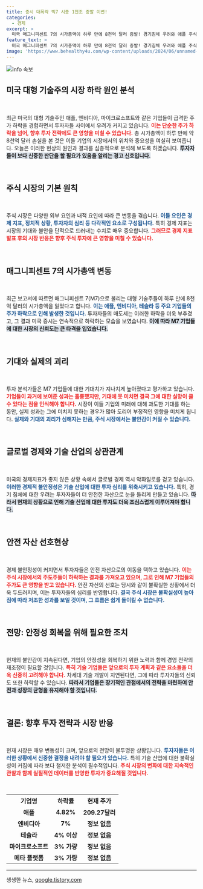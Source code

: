 ```yaml
---
title: 증시 대폭락 빅7 시총 1천조 증발 이변!
categories:
  - 경제
excerpt: >
  미국 매그니피센트 7의 시가총액이 하루 만에 8천억 달러 증발! 경기침체 우려와 애플 주식 매각 소식에 기술주 붕괴. 투자자들의 선택은 무엇일까?
feature_text: >
  미국 매그니피센트 7의 시가총액이 하루 만에 8천억 달러 증발! 경기침체 우려와 애플 주식 매각 소식에 기술주 붕괴. 투자자들의 선택은 무엇일까?
image: 'https://www.behealthy4u.com/wp-content/uploads/2024/06/unnamed-file.png'
---
```


<p><img src="https://www.behealthy4u.com/wp-content/uploads/2024/06/unnamed-file.png" alt="info 속보" /></p>

<h2 data-ke-size="size26">미국 대형 기술주의 시장 하락 원인 분석</h2>

<p data-ke-size="size16">&nbsp;</p>

<p>최근 미국의 대형 기술주인 애플, 엔비디아, 마이크로소프트와 같은 기업들이 급격한 주가 하락을 경험하면서 투자자들 사이에서 우려가 커지고 있습니다. <b><span style="color: #ee2323;">이는 단순한 주가 하락을 넘어, 향후 투자 전략에도 큰 영향을 미칠 수 있습니다.</span></b> 총 시가총액이 하루 만에 약 8천억 달러 손실을 본 것은 이들 기업의 시장에서의 위치와 중요성을 여실히 보여줍니다. 오늘은 이러한 현상의 원인과 결과를 심층적으로 분석해 보도록 하겠습니다. <b><span style="background-color: #21538527;">투자자들이 보다 신중한 판단을 할 필요가 있음을 알리는 경고 신호입니다.</span></b> </p>

<p data-ke-size="size16">&nbsp;</p>

<h2 data-ke-size="size26">주식 시장의 기본 원칙</h2>

<p data-ke-size="size16">&nbsp;</p>

<p>주식 시장은 다양한 외부 요인과 내적 요인에 따라 큰 변동을 겪습니다. <b><span style="color: #1a5490;">이들 요인은 경제 지표, 정치적 상황, 투자자의 심리 등 다각적인 요소로 구성됩니다.</span></b> 특히 경제 지표는 시장의 기대와 불안을 단적으로 드러내는 수치로 매우 중요합니다. <b><span style="color: #ee2323;">그러므로 경제 지표 발표 후의 시장 반응은 향후 주식 투자에 큰 영향을 미칠 수 있습니다.</span></b> </p>

<p data-ke-size="size16">&nbsp;</p>

<h2 data-ke-size="size26">매그니피센트 7의 시가총액 변동</h2>

<p data-ke-size="size16">&nbsp;</p>

<p>최근 보고서에 따르면 매그니피센트 7(M7)으로 불리는 대형 기술주들이 하루 만에 8천억 달러의 시가총액을 잃었다고 합니다. <b><span style="color: #1a5490;">이는 애플, 엔비디아, 테슬라 등 주요 기업들의 주가 하락으로 인해 발생한 것입니다.</span></b> 투자자들의 매도세는 이러한 하락을 더욱 부추겼고, 그 결과 미국 증시는 연속적으로 하락하는 모습을 보였습니다. <b><span style="background-color: #21538527;">이에 따라 M7 기업들에 대한 시장의 신뢰도는 큰 타격을 입었습니다.</span></b></p>

<p data-ke-size="size16">&nbsp;</p>

<h2 data-ke-size="size26">기대와 실제의 괴리</h2>

<p data-ke-size="size16">&nbsp;</p>

<p>투자 분석가들은 M7 기업들에 대한 기대치가 지나치게 높아졌다고 평가하고 있습니다. <b><span style="color: #ee2323;">기업들이 과거에 보여준 성과는 훌륭했지만, 기대에 못 미치면 결국 그에 대한 실망이 클 수 있다는 점을 인식해야 합니다.</span></b> 시장이 이들 기업의 미래에 대해 과도한 기대를 하는 동안, 실제 성과는 그에 미치지 못하는 경우가 많아 도리어 부정적인 영향을 미치게 됩니다. <b><span style="color: #1a5490;">실제와 기대의 괴리가 심해지는 만큼, 주식 시장에서는 불안감이 커질 수 있습니다.</span></b></p>

<p data-ke-size="size16">&nbsp;</p>

<h2 data-ke-size="size26">글로벌 경제와 기술 산업의 상관관계</h2>

<p data-ke-size="size16">&nbsp;</p>

<p>미국의 경제지표가 좋지 않은 상황 속에서 글로벌 경제 역시 악화일로를 걷고 있습니다. <b><span style="color: #1a5490;">이러한 경제적 불안정성은 기술 산업에 대한 투자 심리를 위축시키고 있습니다.</span></b> 특히, 경기 침체에 대한 우려는 투자자들이 더 안전한 자산으로 눈을 돌리게 만들고 있습니다. <b><span style="background-color: #21538527;">따라서 현재의 상황으로 인해 기술 산업에 대한 투자도 더욱 조심스럽게 이루어져야 합니다.</span></b></p>

<p data-ke-size="size16">&nbsp;</p>

<h2 data-ke-size="size26">안전 자산 선호현상</h2>

<p data-ke-size="size16">&nbsp;</p>

<p>경제 불안정성이 커지면서 투자자들은 안전 자산으로의 이동을 택하고 있습니다. <b><span style="color: #ee2323;">이는 주식 시장에서의 주도주들이 하락하는 결과를 가져오고 있으며, 그로 인해 M7 기업들의 주가도 큰 영향을 받고 있습니다.</span></b> 안전 자산의 선호는 당시와 같이 불확실한 상황에서 더욱 두드러지며, 이는 투자자들의 심리를 반영합니다. <b><span style="color: #1a5490;">결국 주식 시장은 불확실성이 높아짐에 따라 저조한 성과를 보일 것이며, 그 흐름은 쉽게 돌이킬 수 없습니다.</span></b></p>

<p data-ke-size="size16">&nbsp;</p>

<h2 data-ke-size="size26">전망: 안정성 회복을 위해 필요한 조치</h2>

<p data-ke-size="size16">&nbsp;</p>

<p>현재의 불안감이 지속된다면, 기업의 안정성을 회복하기 위한 노력과 함께 경영 전략의 재조정이 필요할 것입니다. <b><span style="color: #ee2323;">특히 기술 기업들은 앞으로의 투자 계획과 같은 요소들을 더욱 신중히 고려해야 합니다.</span></b> 차세대 기술 개발이 지연된다면, 그에 따라 투자자들의 신뢰도 또한 하락할 수 있습니다. <b><span style="background-color: #21538527;">따라서 기업들은 장기적인 관점에서의 전략을 마련하여 안전과 성장의 균형을 유지해야 할 것입니다.</span></b></p>

<p data-ke-size="size16">&nbsp;</p>

<h2 data-ke-size="size26">결론: 향후 투자 전략과 시장 반응</h2>

<p data-ke-size="size16">&nbsp;</p>

<p>현재 시장은 매우 변동성이 크며, 앞으로의 전망이 불투명한 상황입니다. <b><span style="color: #1a5490;">투자자들은 이러한 상황에서 신중한 결정을 내려야 할 필요가 있습니다.</span></b> 특히 기술 산업에 대한 불확실성이 커짐에 따라 보다 철저한 분석이 필수적입니다. <b><span style="color: #ee2323;">주식 시장의 변화에 대한 지속적인 관찰과 함께 실질적인 데이터를 반영한 투자가 중요해질 것입니다.</span></b> </p>

<p data-ke-size="size16">&nbsp;</p>

<table>
    <tr>
        <th>기업명</th>
        <th>하락률</th>
        <th>현재 주가</th>
    </tr>
    <tr>
        <td style="text-align: center; height: 17px;"><b>애플</b></td>
        <td style="text-align: center; height: 17px;"><b>4.82%</b></td>
        <td style="text-align: center; height: 17px;"><b>209.27달러</b></td>
    </tr>
    <tr>
        <td style="text-align: center; height: 17px;"><b>엔비디아</b></td>
        <td style="text-align: center; height: 17px;"><b>7%</b></td>
        <td style="text-align: center; height: 17px;"><b>정보 없음</b></td>
    </tr>
    <tr>
        <td style="text-align: center; height: 17px;"><b>테슬라</b></td>
        <td style="text-align: center; height: 17px;"><b>4% 이상</b></td>
        <td style="text-align: center; height: 17px;"><b>정보 없음</b></td>
    </tr>
    <tr>
        <td style="text-align: center; height: 17px;"><b>마이크로소프트</b></td>
        <td style="text-align: center; height: 17px;"><b>3% 가량</b></td>
        <td style="text-align: center; height: 17px;"><b>정보 없음</b></td>
    </tr>
    <tr>
        <td style="text-align: center; height: 17px;"><b>메타 플랫폼</b></td>
        <td style="text-align: center; height: 17px;"><b>3% 가량</b></td>
        <td style="text-align: center; height: 17px;"><b>정보 없음</b></td>
    </tr>
</table>

<p><hr>
</hr></p>
생생한 뉴스, <a href="https://qoogle.tistory.com" rel="dofollow">qoogle.tistory.com</a>


